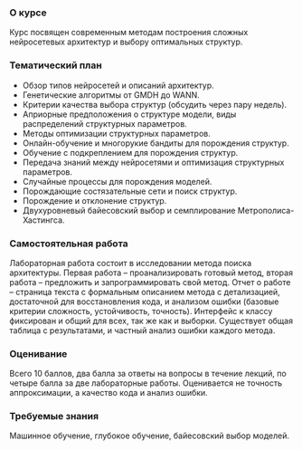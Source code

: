 ### О курсе

Курс посвящен современным методам построения сложных нейросетевых архитектур и выбору оптимальных структур.

### Тематический план

- Обзор типов нейросетей и описаний архитектур.
- Генетические алгоритмы от GMDH до WANN.
- Критерии качества выбора структур (обсудить через пару недель).
- Априорные предположения о структуре модели, виды распределений структурных параметров.
- Методы оптимизации структурных параметров.
- Онлайн-обучение и многорукие бандиты для порождения структур.
- Обучение с подкреплением для порождения структур.
- Передача знаний между нейросетями и оптимизация структурных параметров.
- Случайные процессы для порождения моделей.
- Порождающие состязательные сети и поиск структур.
- Порождение и отклонение структур.
- Двухуровневый байесовский выбор и семплирование Метрополиса-Хастингса.

### Самостоятельная работа

Лабораторная работа состоит в исследовании метода поиска архитектуры. Первая работа – проанализировать готовый метод, вторая работа – предложить и запрограммировать свой метод. Отчет о работе – страница текста с формальным описанием метода с детализацией, достаточной для восстановления кода, и анализом ошибки (базовые критерии сложность, устойчивость, точность). Интерфейс к классу фиксирован и общий для всех, так же как и выборки. Существует общая таблица с результатами, и частный анализ ошибки каждого метода.

### Оценивание

Всего 10 баллов, два балла за ответы на вопросы в течение лекций, по четыре балла за две лабораторные работы. Оценивается не точность аппроксимации, а качество кода и анализ ошибки.

### Требуемые знания

Машинное обучение, глубокое обучение, байесовский выбор моделей.
